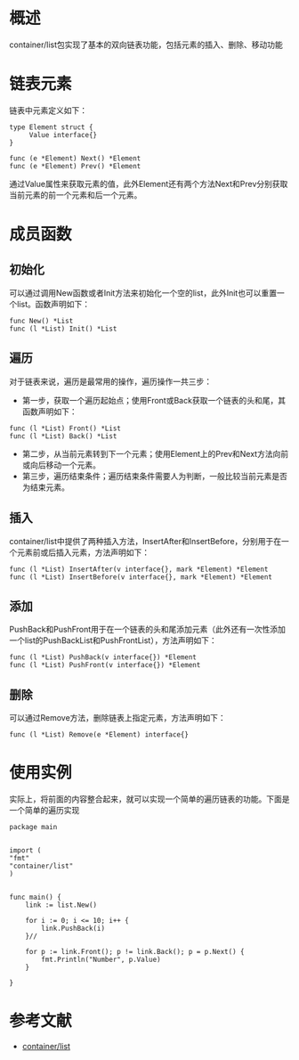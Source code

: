 # 概述
container/list包实现了基本的双向链表功能，包括元素的插入、删除、移动功能
# 链表元素
链表中元素定义如下：

```
type Element struct {
     Value interface{}
}

func (e *Element) Next() *Element
func (e *Element) Prev() *Element
```
通过Value属性来获取元素的值，此外Element还有两个方法Next和Prev分别获取当前元素的前一个元素和后一个元素。
# 成员函数
## 初始化
可以通过调用New函数或者Init方法来初始化一个空的list，此外Init也可以重置一个list。函数声明如下：

```
func New() *List
func (l *List) Init() *List
```

## 遍历
对于链表来说，遍历是最常用的操作，遍历操作一共三步：

- 第一步，获取一个遍历起始点；使用Front或Back获取一个链表的头和尾，其函数声明如下：

```
func (l *List) Front() *List
func (l *List) Back() *List
```
- 第二步，从当前元素转到下一个元素；使用Element上的Prev和Next方法向前或向后移动一个元素。
- 第三步，遍历结束条件；遍历结束条件需要人为判断，一般比较当前元素是否为结束元素。
## 插入
container/list中提供了两种插入方法，InsertAfter和InsertBefore，分别用于在一个元素前或后插入元素，方法声明如下：

```
func (l *List) InsertAfter(v interface{}, mark *Element) *Element
func (l *List) InsertBefore(v interface{}, mark *Element) *Element
```
## 添加
PushBack和PushFront用于在一个链表的头和尾添加元素（此外还有一次性添加一个list的PushBackList和PushFrontList），方法声明如下：

```
func (l *List) PushBack(v interface{}) *Element
func (l *List) PushFront(v interface{}) *Element
```
## 删除
可以通过Remove方法，删除链表上指定元素，方法声明如下：

```
func (l *List) Remove(e *Element) interface{}
```
# 使用实例
实际上，将前面的内容整合起来，就可以实现一个简单的遍历链表的功能。下面是一个简单的遍历实现
```
package main


import (
"fmt"
"container/list"
)


func main() {
	link := list.New()

	for i := 0; i <= 10; i++ {
		link.PushBack(i)
	}//

	for p := link.Front(); p != link.Back(); p = p.Next() {
		fmt.Println("Number", p.Value)
	}

}
```
# 参考文献
- [container/list](https://golang.org/pkg/container/list/#List.MoveAfter)
